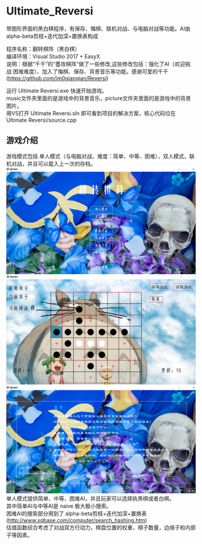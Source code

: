 # Ultimate_Reversi
带图形界面的黑白棋程序，有保存、悔棋、联机对战、与电脑对战等功能。AI由alpha-beta剪枝+迭代加深+置换表构成  
  
程序名称：翻转棋阵（黑白棋）  
编译环境：Visual Studio 2017 + EasyX  
说明：根据“千千”的“墨攻棋阵”做了一些修改,这些修改包括：强化了AI（欢迎挑战 困难难度）、加入了悔棋、保存、背景音乐等功能。感谢可爱的千千
(https://github.com/im0qianqian/Reversi)  

运行 Ultimate Reversi.exe 快速开始游戏。  
music文件夹里面的是游戏中的背景音乐，picture文件夹里面的是游戏中的背景图片。  
用VS打开 Ultimate Reversi.sln 即可看到项目的解决方案，核心代码位在 Ultimate Reversi/source.cpp

## 游戏介绍  
游戏模式包括 单人模式（与电脑对战，难度：简单、中等、困难），双人模式，联机对战，并且可以载入上一次的存档。  
<img src="https://github.com/Walleclipse/Ultimate_Reversi/raw/master/demo/main.png"  width="700" >  
<img src="https://github.com/Walleclipse/Ultimate_Reversi/raw/master/demo/play.png"  width="700" >  
<img src="https://github.com/Walleclipse/Ultimate_Reversi/raw/master/demo/about.png" width="700" >   
单人模式提供简单、中等、困难AI，并且玩家可以选择执黑棋或者白棋。  
其中简单AI与中等AI是 naive 极大极小搜索。  
困难AI的搜索部分用到了 alpha-beta剪枝+迭代加深+置换表(http://www.xqbase.com/computer/search_hashing.htm)  
估值函数综合考虑了对战双方行动力，棋盘位置的权重，棋子数量，边缘子和内部子等因素。
